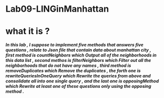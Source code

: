 # Lab09-LINGinManhattan


# what it is ?

***In this lab , I suppose to implement five methods that answers five questions , relate to Json file that contain data about manhattan city , first method is **countNeighbors** which Output all of the neighborhoods in this data list , second methos is **filterNeighbors** which Filter out all the neighborhoods that do not have any names , third method is **removeDuplicates** which Remove the duplicates , the forth one is **rewriteQueriesInOneQuery** which Rewrite the queries from above and consolidate all into one single query , and the last one is **opposingMethod** which Rewrite at least one of these questions only using the opposing method .***